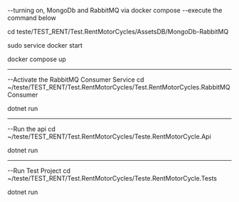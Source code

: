 --turning on, MongoDb and RabbitMQ via docker compose
--execute the command below

cd teste/TEST_RENT/Test.RentMotorCycles/AssetsDB/MongoDb-RabbitMQ

sudo service docker start

docker compose up


----------------------------------------------------------------------------------
--Activate the RabbitMQ Consumer Service
cd ~/teste/TEST_RENT/Test.RentMotorCycles/Test.RentMotorCycles.RabbitMQConsumer

dotnet run



----------------------------------------------------------------------------------
--Run the api 
cd ~/teste/TEST_RENT/Test.RentMotorCycles/Teste.RentMotorCycle.Api

dotnet run


----------------------------------------------------------------------------------
--Run Test Project 
cd ~/teste/TEST_RENT/Test.RentMotorCycles/Teste.RentMotorCycle.Tests

dotnet run
